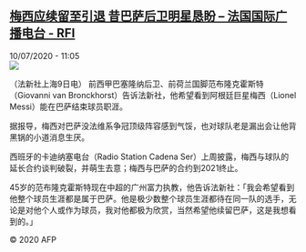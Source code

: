 <!--1594382099000-->
[梅西应续留至引退 昔巴萨后卫明星恳盼 – 法国国际广播电台 - RFI](http://www.rfi.fr//cn/contenu/20200710-%E6%A2%85%E8%A5%BF%E5%BA%94%E7%BB%AD%E7%95%99%E8%87%B3%E5%BC%95%E9%80%80-%E6%98%94%E5%B7%B4%E8%90%A8%E5%90%8E%E5%8D%AB%E6%98%8E%E6%98%9F%E6%81%B3%E7%9B%BC)
------

<div>10/07/2020 - 11:05</div><img src="https://s.rfi.fr/media/display/8c7f7d0a-c295-11ea-9850-005056bf87d6/w:310/p:16x9/spo0007b.200710170501.jpg"><div class="t-content__body u-clearfix"><div class="m-interstitial"></div><p>（法新社上海9日电）    前西甲巴塞隆纳后卫、前荷兰国脚范布隆克霍斯特（Giovanni van Bronckhorst）告诉法新社，他希望看到阿根廷巨星梅西（Lionel Messi）能在巴萨结束球员职涯。</p><p>    据报导，梅西对巴萨没法维系争冠顶级阵容感到气馁，也对球队老是漏出会让他背黑锅的小道消息生厌。</p><p>    西班牙的卡迪纳塞电台（Radio Station Cadena Ser）上周披露，梅西与球队的延长合约谈判破裂，并萌生去意；梅西与巴萨的合约到2021终止。</p><p>    45岁的范布隆克霍斯特现在中超的广州富力执教，他告诉法新社：「我会希望看到他整个球员生涯都是属于巴萨。他是极少数整个球员生涯都待在同一队的选手，无论是对他个人或作为球员，我对他都极为欣赏，当然希望他续留巴萨，这是我想看到的。」</p><p class="t-copyright">© 2020 AFP</p>        </div>
